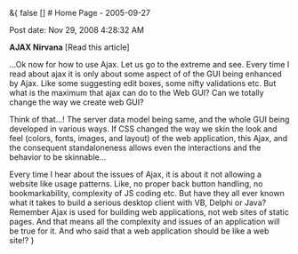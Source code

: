 &{<nil> false <nil> <nil> [] <nil> <nil> <nil> <nil> # Home Page - 2005-09-27

Post date: Nov 29, 2008 4:28:32 AM

**AJAX Nirvana** [Read this article]

...Ok now for how to use Ajax. Let us go to the extreme and see. Every time I read about ajax it is only about some aspect of of the GUI being enhanced by Ajax. Like some suggesting edit boxes, some nifty validations etc. But what is the maximum that ajax can do to the Web GUI? Can we totally change the way we create web GUI?

Think of that...! The server data model being same, and the whole GUI being developed in various ways. If CSS changed the way we skin the look and feel (colors, fonts, images, and layout) of the web application, this Ajax, and the consequent standaloneness allows even the interactions and the behavior to be skinnable...

Every time I hear about the issues of Ajax, it is about it not allowing a website like usage patterns. Like, no proper back button handling, no bookmarkability, complexity of JS coding etc. But have they all ever known what it takes to build a serious desktop client with VB, Delphi or Java? Remember Ajax is used for building web applications, not web sites of static pages. And that means all the complexity and issues of an application will be true for it. And who said that a web application should be like a web site!?
}